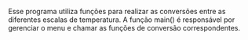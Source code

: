 Esse programa utiliza funções para realizar as conversões entre as diferentes escalas de temperatura. A função main() é responsável por gerenciar o menu e chamar as funções de conversão correspondentes.
